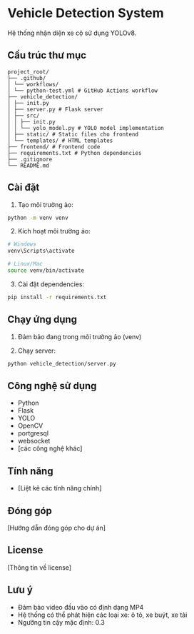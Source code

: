 # Vehicle Detection System

Hệ thống nhận diện xe cộ sử dụng YOLOv8.

## Cấu trúc thư mục

```
project_root/
├── .github/
│ └── workflows/
│ └── python-test.yml # GitHub Actions workflow
├── vehicle_detection/
│ ├── init.py
│ ├── server.py # Flask server
│ ├── src/
│ │ ├── init.py
│ │ └── yolo_model.py # YOLO model implementation
│ ├── static/ # Static files cho frontend
│ └── templates/ # HTML templates
├── frontend/ # Frontend code
├── requirements.txt # Python dependencies
├── .gitignore
└── README.md
```

## Cài đặt

1. Tạo môi trường ảo:

```bash
python -m venv venv
```

2. Kích hoạt môi trường ảo:

```bash
# Windows
venv\Scripts\activate

# Linux/Mac
source venv/bin/activate
```

3. Cài đặt dependencies:

```bash
pip install -r requirements.txt
```

## Chạy ứng dụng

1. Đảm bảo đang trong môi trường ảo (venv)

2. Chạy server:

```bash
python vehicle_detection/server.py
```

## Công nghệ sử dụng

- Python
- Flask
- YOLO
- OpenCV
- portgresql
- websocket
- [các công nghệ khác]

## Tính năng

- [Liệt kê các tính năng chính]

## Đóng góp

[Hướng dẫn đóng góp cho dự án]

## License

[Thông tin về license]

## Lưu ý

- Đảm bảo video đầu vào có định dạng MP4
- Hệ thống có thể phát hiện các loại xe: ô tô, xe buýt, xe tải
- Ngưỡng tin cậy mặc định: 0.3

